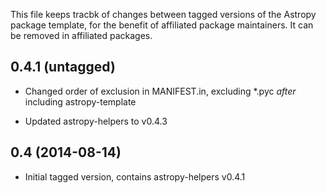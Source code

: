 This file keeps tracbk of changes between tagged versions of the Astropy
package template, for the benefit of affiliated package maintainers. It can
be removed in affiliated packages.

0.4.1 (untagged)
----------------

- Changed order of exclusion in MANIFEST.in, excluding *.pyc *after* including
  astropy-template

- Updated astropy-helpers to v0.4.3

0.4 (2014-08-14)
----------------

- Initial tagged version, contains astropy-helpers v0.4.1

